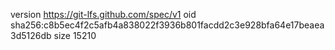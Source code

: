 version https://git-lfs.github.com/spec/v1
oid sha256:c8b5ec4f2c5afb4a838022f3936b801facdd2c3e928bfa64e17beaea3d5126db
size 15210
